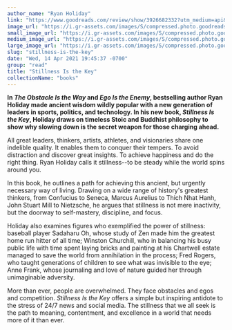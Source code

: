 ```yaml
---
author_name: "Ryan Holiday"
link: "https://www.goodreads.com/review/show/3926682332?utm_medium=api&utm_source=rss"
image_url: "https://i.gr-assets.com/images/S/compressed.photo.goodreads.com/books/1566883842l/43582733._SX50_.jpg"
small_image_url: "https://i.gr-assets.com/images/S/compressed.photo.goodreads.com/books/1566883842l/43582733._SX50_.jpg"
medium_image_url: "https://i.gr-assets.com/images/S/compressed.photo.goodreads.com/books/1566883842l/43582733._SX98_.jpg"
large_image_url: "https://i.gr-assets.com/images/S/compressed.photo.goodreads.com/books/1566883842l/43582733.jpg"
slug: "stillness-is-the-key"
date: "Wed, 14 Apr 2021 19:45:37 -0700"
group: "read"
title: "Stillness Is the Key"
collectionName: "books"
---
```

**In *The Obstacle Is the Way* and *Ego Is the Enemy*, bestselling author Ryan Holiday made ancient wisdom wildly popular with a new generation of leaders in sports, politics, and technology. In his new book, *Stillness Is the Key*, Holiday draws on timeless Stoic and Buddhist philosophy to show why slowing down is the secret weapon for those charging ahead.**  
  
All great leaders, thinkers, artists, athletes, and visionaries share one indelible quality. It enables them to conquer their tempers. To avoid distraction and discover great insights. To achieve happiness and do the right thing. Ryan Holiday calls it stillness--to be steady while the world spins around you.  
  
In this book, he outlines a path for achieving this ancient, but urgently necessary way of living. Drawing on a wide range of history's greatest thinkers, from Confucius to Seneca, Marcus Aurelius to Thich Nhat Hanh, John Stuart Mill to Nietzsche, he argues that stillness is not mere inactivity, but the doorway to self-mastery, discipline, and focus.  
  
Holiday also examines figures who exemplified the power of stillness: baseball player Sadaharu Oh, whose study of Zen made him the greatest home run hitter of all time; Winston Churchill, who in balancing his busy public life with time spent laying bricks and painting at his Chartwell estate managed to save the world from annihilation in the process; Fred Rogers, who taught generations of children to see what was invisible to the eye; Anne Frank, whose journaling and love of nature guided her through unimaginable adversity.  
  
More than ever, people are overwhelmed. They face obstacles and egos and competition. *Stillness Is the Key* offers a simple but inspiring antidote to the stress of 24/7 news and social media. The stillness that we all seek is the path to meaning, contentment, and excellence in a world that needs more of it than ever.